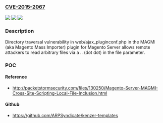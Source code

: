 ### [CVE-2015-2067](https://cve.mitre.org/cgi-bin/cvename.cgi?name=CVE-2015-2067)
![](https://img.shields.io/static/v1?label=Product&message=n%2Fa&color=blue)
![](https://img.shields.io/static/v1?label=Version&message=n%2Fa&color=blue)
![](https://img.shields.io/static/v1?label=Vulnerability&message=n%2Fa&color=brighgreen)

### Description

Directory traversal vulnerability in web/ajax_pluginconf.php in the MAGMI (aka Magento Mass Importer) plugin for Magento Server allows remote attackers to read arbitrary files via a .. (dot dot) in the file parameter.

### POC

#### Reference
- http://packetstormsecurity.com/files/130250/Magento-Server-MAGMI-Cross-Site-Scripting-Local-File-Inclusion.html

#### Github
- https://github.com/ARPSyndicate/kenzer-templates

